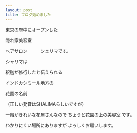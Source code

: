 ```yaml
---
layout: post
title: ブログ始めました
---
```


東京の府中にオープンした



隠れ家美容室

ヘアサロン　　　シェリマです。


シャリマは 


釈迦が修行したと伝えられる


インドカシミール地方の


花園の名前

（正しい発音はSHALIMAらしいですが）


一階がきれいな花屋さんなので ちょうど花園の上の美容室 です。

わかりにくい場所にありますが よろしくお願いします。
